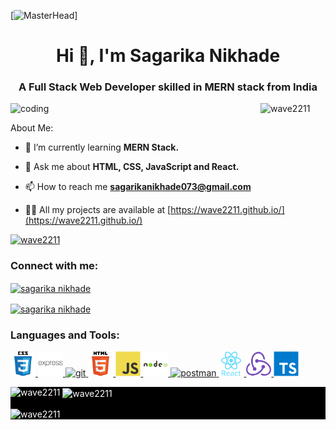 [![MasterHead](https://cdn.dribbble.com/users/1732368/screenshots/6553872/web_developer.gif)]

<h1 align="center">Hi 👋, I'm Sagarika Nikhade</h1>
    <h3 align="center" style="font-weight:bold">A Full Stack Web Developer skilled in MERN stack from India</h3>
    <img align="left" alt="coding" width="400" src="https://img.freepik.com/premium-vector/software-language-programmer-avatar_24877-767.jpg?w=2000"> 

 <p align="left"> <img src="https://komarev.com/ghpvc/?username=wave2211&label=Profile%20views&color=0e75b6&style=flat" alt="wave2211" /> </p>
 
 
                
About Me:
- 🌱 I’m currently learning **MERN Stack.**

- 💬 Ask me about **HTML, CSS, JavaScript and React.**

- 📫 How to reach me **sagarikanikhade073@gmail.com**
- 👨‍💻 All my projects are available at [https://wave2211.github.io/](https://wave2211.github.io/)


           

<p align="left"> <a href="https://github.com/ryo-ma/github-profile-trophy"><img src="https://github-profile-trophy.vercel.app/?username=wave2211" alt="wave2211" /></a> </p>



<h3 align="left">Connect with me:</h3>
    <p align="left" >
<a href="https://www.linkedin.com/in/sagarika-nikhade-1b137b268/" target="blank"><img align="center" src="https://raw.githubusercontent.com/rahuldkjain/github-profile-readme-generator/master/src/images/icons/Social/linked-in-alt.svg" alt="sagarika nikhade" height="30" width="40" /></a>
</p>

<p align="left">
<a href="https://github.com/wave2211" target="blank"><img align="center"
 src="https://encrypted-tbn0.gstatic.com/images?q=tbn:ANd9GcQiWiKohbTb49SRCjLDIPj2UuiJig9eJGgNYnT9jQapsfjeN3dC6udWspVL-6YMlBGlxgM&usqp=CAU"
 alt="sagarika nikhade" height="30" width="50" /></a>
 </p>


<h3 align="left">Languages and Tools:</h3>
<p align="left"> <a href="https://www.w3schools.com/css/" target="_blank" rel="noreferrer"> 
<img src="https://raw.githubusercontent.com/devicons/devicon/master/icons/css3/css3-original-wordmark.svg" alt="css3" width="40" height="40"/> </a> <a href="https://expressjs.com" target="_blank" rel="noreferrer"> <img src="https://raw.githubusercontent.com/devicons/devicon/master/icons/express/express-original-wordmark.svg" alt="express" width="40" height="40"/> </a> <a href="https://git-scm.com/" target="_blank" rel="noreferrer"> <img src="https://www.vectorlogo.zone/logos/git-scm/git-scm-icon.svg" alt="git" width="40" height="40"/> </a> <a href="https://www.w3.org/html/" target="_blank" rel="noreferrer"> <img src="https://raw.githubusercontent.com/devicons/devicon/master/icons/html5/html5-original-wordmark.svg" alt="html5" width="40" height="40"/> </a> <a href="https://developer.mozilla.org/en-US/docs/Web/JavaScript" target="_blank" rel="noreferrer"> <img src="https://raw.githubusercontent.com/devicons/devicon/master/icons/javascript/javascript-original.svg" alt="javascript" width="40" height="40"/> </a> <a href="https://nodejs.org" target="_blank" rel="noreferrer"> <img src="https://raw.githubusercontent.com/devicons/devicon/master/icons/nodejs/nodejs-original-wordmark.svg" alt="nodejs" width="40" height="40"/> </a> <a href="https://postman.com" target="_blank" rel="noreferrer"> <img src="https://www.vectorlogo.zone/logos/getpostman/getpostman-icon.svg" alt="postman" width="40" height="40"/> </a> <a href="https://reactjs.org/" target="_blank" rel="noreferrer"> <img src="https://raw.githubusercontent.com/devicons/devicon/master/icons/react/react-original-wordmark.svg" alt="react" width="40" height="40"/> </a> <a href="https://redux.js.org" target="_blank" rel="noreferrer"> <img src="https://raw.githubusercontent.com/devicons/devicon/master/icons/redux/redux-original.svg" alt="redux" width="40" height="40"/> </a> <a href="https://www.typescriptlang.org/" target="_blank" rel="noreferrer"> <img src="https://raw.githubusercontent.com/devicons/devicon/master/icons/typescript/typescript-original.svg" alt="typescript" width="40" height="40"/> </a> </p>

<div style="background-color:black; color:white;">
  <p><img align="left" src="https://github-readme-stats.vercel.app/api/top-langs?username=wave2211&show_icons=true&locale=en&layout=compact" alt="wave2211" /></p>

  <p>&nbsp;<img align="center" src="https://github-readme-stats.vercel.app/api?username=wave2211&show_icons=true&locale=en" alt="wave2211" /></p>

  <p><img align="center" src="https://github-readme-streak-stats.herokuapp.com/?user=wave2211&" alt="wave2211" /></p>
</div>
 

